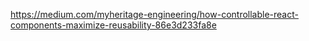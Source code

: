 https://medium.com/myheritage-engineering/how-controllable-react-components-maximize-reusability-86e3d233fa8e